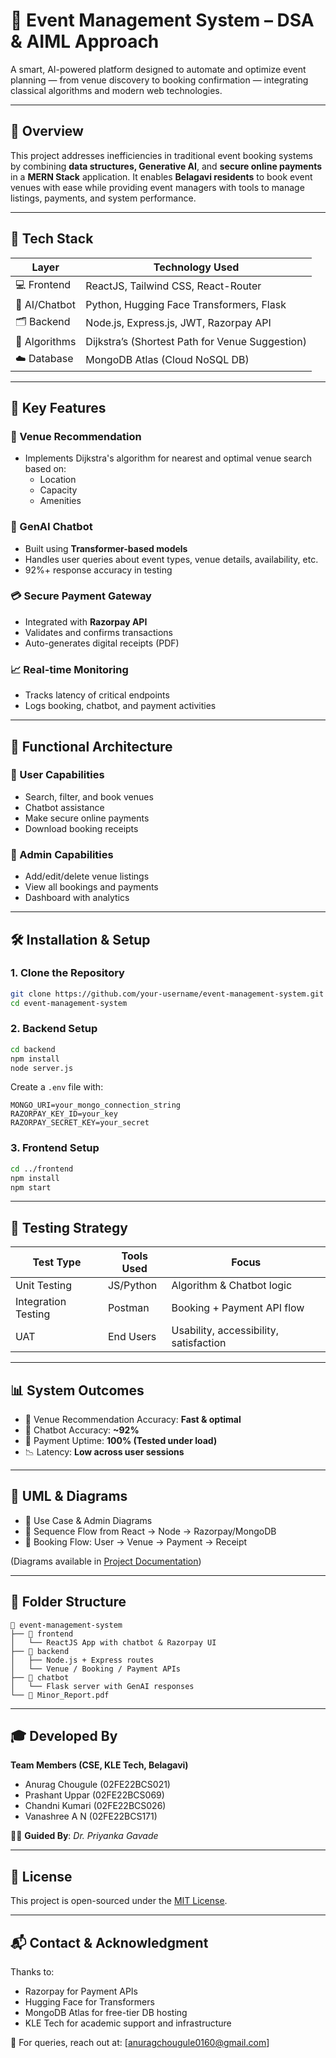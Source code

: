 
# 🎉 Event Management System – DSA & AIML Approach

A smart, AI-powered platform designed to automate and optimize event planning — from venue discovery to booking confirmation — integrating classical algorithms and modern web technologies.

---

## 🧩 Overview

This project addresses inefficiencies in traditional event booking systems by combining **data structures, Generative AI**, and **secure online payments** in a **MERN Stack** application. It enables **Belagavi residents** to book event venues with ease while providing event managers with tools to manage listings, payments, and system performance.

---

## 🔧 Tech Stack

| Layer          | Technology Used                                |
|----------------|------------------------------------------------|
| 💻 Frontend     | ReactJS, Tailwind CSS, React-Router            |
| 🧠 AI/Chatbot   | Python, Hugging Face Transformers, Flask       |
| 🗂️ Backend      | Node.js, Express.js, JWT, Razorpay API         |
| 🧮 Algorithms   | Dijkstra’s (Shortest Path for Venue Suggestion)|
| ☁️ Database     | MongoDB Atlas (Cloud NoSQL DB)                 |

---

## 🎯 Key Features

### 📍 Venue Recommendation
- Implements Dijkstra's algorithm for nearest and optimal venue search based on:
  - Location
  - Capacity
  - Amenities

### 💬 GenAI Chatbot
- Built using **Transformer-based models**
- Handles user queries about event types, venue details, availability, etc.
- 92%+ response accuracy in testing

### 💳 Secure Payment Gateway
- Integrated with **Razorpay API**
- Validates and confirms transactions
- Auto-generates digital receipts (PDF)

### 📈 Real-time Monitoring
- Tracks latency of critical endpoints
- Logs booking, chatbot, and payment activities

---

## 🧪 Functional Architecture

### 👤 User Capabilities
- Search, filter, and book venues
- Chatbot assistance
- Make secure online payments
- Download booking receipts

### 🔐 Admin Capabilities
- Add/edit/delete venue listings
- View all bookings and payments
- Dashboard with analytics

---

## 🛠️ Installation & Setup

### 1. Clone the Repository

```bash
git clone https://github.com/your-username/event-management-system.git
cd event-management-system
````

### 2. Backend Setup

```bash
cd backend
npm install
node server.js
```

Create a `.env` file with:

```env
MONGO_URI=your_mongo_connection_string
RAZORPAY_KEY_ID=your_key
RAZORPAY_SECRET_KEY=your_secret
```

### 3. Frontend Setup

```bash
cd ../frontend
npm install
npm start
```

---

## 🧪 Testing Strategy

| Test Type           | Tools Used | Focus                                  |
| ------------------- | ---------- | -------------------------------------- |
| Unit Testing        | JS/Python  | Algorithm & Chatbot logic              |
| Integration Testing | Postman    | Booking + Payment API flow             |
| UAT                 | End Users  | Usability, accessibility, satisfaction |

---

## 📊 System Outcomes

* 🔎 Venue Recommendation Accuracy: **Fast & optimal**
* 🤖 Chatbot Accuracy: **\~92%**
* 💸 Payment Uptime: **100% (Tested under load)**
* 📉 Latency: **Low across user sessions**

---

## 📐 UML & Diagrams

* 🧾 Use Case & Admin Diagrams
* 🔁 Sequence Flow from React → Node → Razorpay/MongoDB
* 📌 Booking Flow: User → Venue → Payment → Receipt

(Diagrams available in [Project Documentation](./docs/Minor%20report.pdf))

---

## 📂 Folder Structure

```
📁 event-management-system
├── 📁 frontend
│   └── ReactJS App with chatbot & Razorpay UI
├── 📁 backend
│   ├── Node.js + Express routes
│   └── Venue / Booking / Payment APIs
├── 📁 chatbot
│   └── Flask server with GenAI responses
└── 📄 Minor_Report.pdf
```

---

## 🎓 Developed By

**Team Members (CSE, KLE Tech, Belagavi)**

* Anurag Chougule (02FE22BCS021)
* Prashant Uppar (02FE22BCS069)
* Chandni Kumari (02FE22BCS026)
* Vanashree A N (02FE22BCS171)

👨‍🏫 **Guided By**: *Dr. Priyanka Gavade*

---

## 📄 License

This project is open-sourced under the [MIT License](./LICENSE).

---

## 📬 Contact & Acknowledgment

Thanks to:

* Razorpay for Payment APIs
* Hugging Face for Transformers
* MongoDB Atlas for free-tier DB hosting
* KLE Tech for academic support and infrastructure

📧 For queries, reach out at: \[[anuragchougule0160@gmail.com](anuragchougule0160@gmail.com)]


